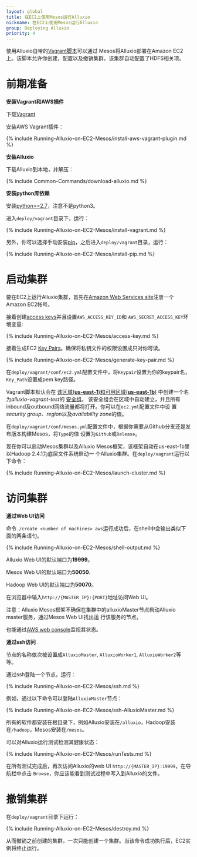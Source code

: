 ```yaml
---
layout: global
title: 在EC2上使用Mesos运行Alluxio
nickname: 在EC2上使用Mesos运行Alluxio
group: Deploying Alluxio
priority: 4
---
```


使用Alluxio自带的[Vagrant脚本](https://github.com/alluxio/alluxio/tree/master/deploy/vagrant)可以通过
Mesos将Alluxio部署在Amazon EC2上。该脚本允许你创建，配置以及撤销集群，该集群自动配置了HDFS相关项。

# 前期准备

**安装Vagrant和AWS插件**

下载[Vagrant](https://www.vagrantup.com/downloads.html)

安装AWS Vagrant插件：

{% include Running-Alluxio-on-EC2-Mesos/install-aws-vagrant-plugin.md %}

**安装Alluxio**

下载Alluxio到本地，并解压：

{% include Common-Commands/download-alluxio.md %}

**安装python库依赖**

安装[python>=2.7](https://www.python.org/)，注意不是python3。

进入`deploy/vagrant`目录下，运行：

{% include Running-Alluxio-on-EC2-Mesos/install-vagrant.md %}

另外，你可以选择手动安装[pip](https://pip.pypa.io/en/latest/installing/)，之后进入`deploy/vagrant`目录，运行：

{% include Running-Alluxio-on-EC2-Mesos/install-pip.md %}

# 启动集群

要在EC2上运行Alluxio集群，首先在[Amazon Web Services site](http://aws.amazon.com/)注册一个Amazon EC2帐号。

接着创建[access keys](https://aws.amazon.com/developers/access-keys/)并且设置`AWS_ACCESS_KEY_ID`和
`AWS_SECRET_ACCESS_KEY`环境变量:

{% include Running-Alluxio-on-EC2-Mesos/access-key.md %}

接着生成EC2
[Key Pairs](http://docs.aws.amazon.com/AWSEC2/latest/UserGuide/ec2-key-pairs.html)。确保将私钥文件的权限设置成只对你可读。

{% include Running-Alluxio-on-EC2-Mesos/generate-key-pair.md %}

在`deploy/vagrant/conf/ec2.yml`配置文件中，将`Keypair`设置为你的keypair名，`Key_Path`设置成pem key路径。

Vagrant脚本默认会在
[该区域(**us-east-1**)和可用区域(**us-east-1b**)](http://docs.aws.amazon.com/AWSEC2/latest/UserGuide/using-regions-availability-zones.html)
中创建一个名为*alluxio-vagrant-test*的
[安全组](http://docs.aws.amazon.com/AWSEC2/latest/UserGuide/using-network-security.html)。
该安全组会在区域中自动建立，并且所有inbound及outbound网络流量都将打开。你可以在`ec2.yml`配置文件中设
置*security group*、*region*以及*availability zone*的值。

在`deploy/vagrant/conf/mesos.yml`配置文件中，根据你需要从Github分支还是发布版本构建Mesos，将`Type`的值
设置为`Github`或`Release`。

现在你可以启动Mesos集群以及Alluxio Mesos框架，该框架自动在us-east-1b里以Hadoop 2.4.1为底层文件系统启动一
个Alluxio集群。在`deploy/vagrant`运行以下命令：

{% include Running-Alluxio-on-EC2-Mesos/launch-cluster.md %}

# 访问集群

**通过Web UI访问**

命令`./create <number of machines> aws`运行成功后，在shell中会输出类似下面的两条语句。

{% include Running-Alluxio-on-EC2-Mesos/shell-output.md %}

Alluxio Web UI的默认端口为**19999**。

Mesos Web UI的默认端口为**50050**.

Hadoop Web UI的默认端口为**50070**。

在浏览器中输入`http://{MASTER_IP}:{PORT}`地址访问Web UI。

注意：Alluxio Mesos框架不确保在集群中的alluxioMaster节点启动Alluxio master服务，通过Mesos Web UI找出运
行该服务的节点。

也能通过[AWS web console](https://console.aws.amazon.com/console/home?region=us-east-1)监视其状态。

**通过ssh访问**

节点的名称依次被设置成`AlluxioMaster`, `AlluxioWorker1`, `AlluxioWorker2`等等。

通过ssh登陆一个节点，运行：

{% include Running-Alluxio-on-EC2-Mesos/ssh.md %}

例如，通过以下命令可以登陆`AlluxioMaster`节点：

{% include Running-Alluxio-on-EC2-Mesos/ssh-AlluxioMaster.md %}

所有的软件都安装在根目录下，例如Alluxio安装在`/alluxio`，Hadoop安装在`/hadoop`，Mesos安装在`/mesos`。

可以对Alluxio运行测试检测其健康状态：

{% include Running-Alluxio-on-EC2-Mesos/runTests.md %}

在所有测试完成后，再次访问Alluxio的web UI `http://{MASTER_IP}:19999`，在导航栏中点击
`Browse`，你应该能看到测试过程中写入到Alluxio的文件。

# 撤销集群

在`deploy/vagrant`目录下运行：

{% include Running-Alluxio-on-EC2-Mesos/destroy.md %}

从而撤销之前创建的集群。一次只能创建一个集群。当该命令成功执行后，EC2实例将终止运行。
